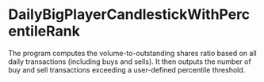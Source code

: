# DailyBigPlayerCandlestickWithPercentileRank
 The program computes the volume-to-outstanding shares ratio based on all daily transactions (including buys and sells). It then outputs the number of buy and sell transactions exceeding a user-defined percentile threshold.
